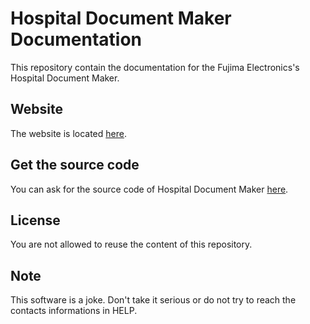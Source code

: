 # Hospital Document Maker Documentation
This repository contain the documentation for the Fujima Electronics's
Hospital Document Maker.

## Website
The website is located [here](https://fujimaelectronics.github.io/Hospital-Document-Maker-Documentation/).

## Get the source code
You can ask for the source code of Hospital Document Maker [here](https://docs.google.com/forms/d/e/1FAIpQLSd1fQ-_-DvcPuzKodMnm85trNKvZDzMkxOXgyQuBZp69dqs8w/viewform?usp=header).

## License
You are not allowed to reuse the content of this repository.

## Note
This software is a joke. Don't take it serious or do not try to reach
the contacts informations in HELP.
